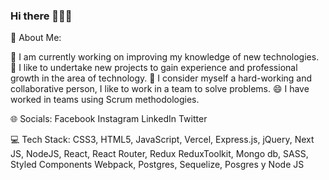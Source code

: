 ### Hi there 👋👨‍💻

💫 About Me:

 🔭 I am currently working on improving my knowledge of new technologies.
 🌱 I like to undertake new projects to gain experience and professional growth in the area of technology.
 🤔 I consider myself a hard-working and collaborative person, I like to work in a team to solve problems.
 😄 I have worked in teams using Scrum methodologies.



 🌐 Socials:
 Facebook Instagram LinkedIn Twitter



💻 Tech Stack:
 CSS3, HTML5, JavaScript, Vercel, Express.js, jQuery, Next JS, NodeJS, React, React Router, Redux ReduxToolkit, Mongo db, SASS, Styled Components
 Webpack, Postgres, Sequelize, Posgres y Node JS


<!--
**Juantirado17/Juantirado17** is a ✨ _special_ ✨ repository because its `README.md` (this file) appears on your GitHub profile.

Here are some ideas to get you started:

- 🔭 I’m currently working on ...
- 🌱 I’m currently learning ...
- 👯 I’m looking to collaborate on ...
- 🤔 I’m looking for help with ...
- 💬 Ask me about ...
- 📫 How to reach me: ...
- 😄 Pronouns: ...
- ⚡ Fun fact: ...
-->
